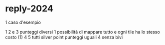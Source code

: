 # reply-2024
1 caso d'esempio

1 2 e 3 punteggi diversi
1 possibilità di mappare tutto e ogni tile ha lo stesso costo (1)
4 5 tutti silver point punteggi uguali
4 senza bivi